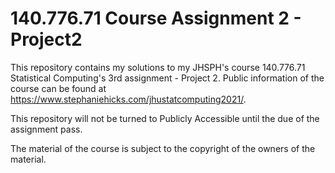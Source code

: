 # 140.776.71 Course Assignment 2 - Project2

This repository contains my solutions to my JHSPH's course 140.776.71 Statistical Computing's 3rd assignment - Project 2. Public information of the course can be found at <https://www.stephaniehicks.com/jhustatcomputing2021/>.

This repository will not be turned to Publicly Accessible until the due of the assignment pass.

The material of the course is subject to the copyright of the owners of the material.

